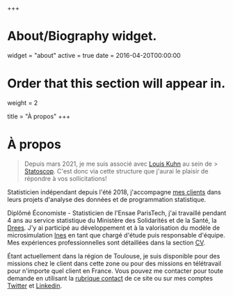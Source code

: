 +++
# About/Biography widget.
widget = "about"
active = true
date = 2016-04-20T00:00:00

# Order that this section will appear in.
weight = 2

title = "À propos"
+++

# À propos

> Depuis mars 2021, je me suis associé avec [Louis Kuhn](https://www.linkedin.com/in/louis-kuhn-b1aa10102/) au sein de > [Statoscop](https://www.statoscop.fr). C'est donc via cette structure que j'aurai le plaisir de répondre à vos 
> sollicitations!  

Statisticien indépendant depuis l'été 2018, j'accompagne [mes clients](#missions) dans leurs projets d'analyse des données et de programmation statistique. 
  
Diplômé Économiste - Statisticien de l'Ensae ParisTech, j'ai travaillé pendant 4 ans au service statistique du Ministère des Solidarités et de la Santé, la [Drees](https://drees.solidarites-sante.gouv.fr/etudes-et-statistiques/). J'y ai participé au développement et à la valorisation du modèle de microsimulation [Ines](https://www.insee.fr/fr/information/2021951) en tant que chargé d'étude puis responsable d'équipe. Mes expériences professionnelles sont détaillées dans la section [CV](/bio/).  

  
Étant actuellement dans la région de Toulouse, je suis disponible pour des missions chez le client dans cette zone ou pour des missions en télétravail pour n'importe quel client en France. Vous pouvez me contacter pour toute demande en utilisant la [rubrique contact](#contact) de ce site ou sur mes comptes [Twitter](https://twitter.com/AntoineSyr) et [Linkedin](https://www.linkedin.com/in/antoine-sireyjol-5224a3129/).
